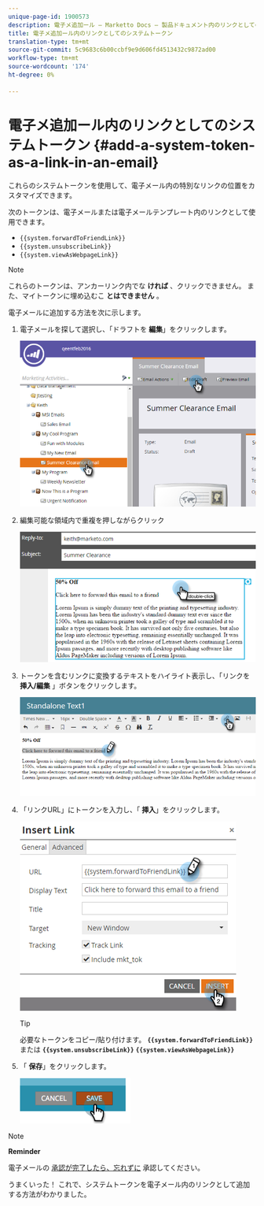 ```yaml
---
unique-page-id: 1900573
description: 電子メ追加ール — Marketto Docs — 製品ドキュメント内のリンクとしてのシステムトークン
title: 電子メ追加ール内のリンクとしてのシステムトークン
translation-type: tm+mt
source-git-commit: 5c9683c6b00ccbf9e9d606fd4513432c9872ad00
workflow-type: tm+mt
source-wordcount: '174'
ht-degree: 0%

---
```



# 電子メ追加ール内のリンクとしてのシステムトークン {#add-a-system-token-as-a-link-in-an-email}

これらのシステムトークンを使用して、電子メール内の特別なリンクの位置をカスタマイズできます。

次のトークンは、電子メールまたは電子メールテンプレート内のリンクとして使用できます。

* `{{system.forwardToFriendLink}}`
* `{{system.unsubscribeLink}}`
* `{{system.viewAsWebpageLink}}`

>[!NOTE]
>
>これらのトークンは、アンカーリンク内でな **ければ** 、クリックできません。 また、マイトークンに埋め込むこ **とはできません** 。

電子メールに追加する方法を次に示します。

1. 電子メールを探して選択し、「ドラフトを **編集**」をクリックします。

   ![](assets/one-1.png)

1. 編集可能な領域内で重複を押しながらクリック

   ![](assets/two-1.png)

1. トークンを含むリンクに変換するテキストをハイライト表示し、「リンクを **挿入/編集** 」ボタンをクリックします。

   ![](assets/three-1.png)

1. 「リンクURL」にトークンを入力し、「 **挿入**」をクリックします。

   ![](assets/four-1.png)

   >[!TIP]
   >
   >必要なトークンをコピー/貼り付けます。 **`{{system.forwardToFriendLink}}`** または **`{{system.unsubscribeLink}}`** **`{{system.viewAsWebpageLink}}`**

1. 「 **保存**」をクリックします。

   ![](assets/image2014-9-17-22-3a12-3a17.png)

>[!NOTE]
>
>**Reminder**
>
>電子メールの [承認が完了したら、忘れずに](../../../../product-docs/email-marketing/general/creating-an-email/approve-an-email.md) 承認してください。

うまくいった！ これで、システムトークンを電子メール内のリンクとして追加する方法がわかりました。